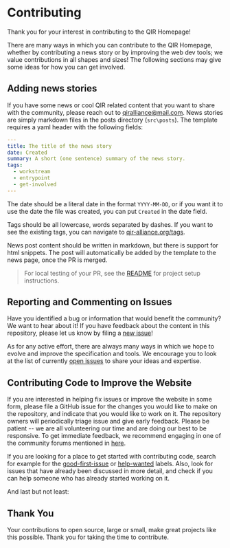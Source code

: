 # Contributing

Thank you for your interest in contributing to the QIR Homepage!

There are many ways in which you can contribute to the QIR Homepage, whether by
contributing a news story or by improving the web dev tools; we value
contributions in all shapes and sizes! The following sections may give some
ideas for how you can get involved.

## Adding news stories

If you have some news or cool QIR related content that you want to share with
the community, please reach out to
[qiralliance@mail.com](mailto:qiralliance@mail.com). News stories are simply
markdown files in the posts directory (`src\posts`). The template requires a
yaml header with the following fields:

```yaml
---
title: The title of the news story
date: Created
summary: A short (one sentence) summary of the news story.
tags:
  - workstream
  - entrypoint
  - get-involved
---
```

The date should be a literal date in the format `YYYY-MM-DD`, or if you want it
to use the date the file was created, you can put `Created` in the date field.

Tags should be all lowercase, words separated by dashes. If you want to see the
existing tags, you can navigate to
[qir-alliance.org/tags](https://qir-alliance.org/tags).

News post content should be written in markdown, but there is support for html
snippets. The post will automatically be added by the template to the news page,
once the PR is merged.

> For local testing of your PR, see the [README](README.md) for project setup
> instructions.

<!-- markdown-link-check-disable -->
## Reporting and Commenting on Issues

Have you identified a bug or information that would benefit the community? We
want to hear about it! If you have feedback about the content in this
repository, please let us know by filing a [new
issue](https://github.com/qir-alliance/qir-alliance.github.io/issues/new)!

As for any active effort, there are always many ways in which we hope to evolve
and improve the specification and tools. We encourage you to look at the list of
currently [open
issues](https://github.com/qir-alliance/qir-alliance.github.io/issues) to share
your ideas and expertise.

## Contributing Code to Improve the Website

If you are interested in helping fix issues or improve the website in some form,
please file a GitHub issue for the changes you would like to make on the
repository, and indicate that you would like to work on it. The repository
owners will periodically triage issue and give early feedback. Please be patient
-- we are all volunteering our time and are doing our best to be responsive. To
get immediate feedback, we recommend engaging in one of the community forums
mentioned in [here](https://qir-alliance.github.io/resources/).

If you are looking for a place to get started with contributing code, search for
example for the
[good-first-issue](https://github.com/qir-alliance/qir-alliance.github.io/labels/good%20first%20issue)
or
[help-wanted](https://github.com/qir-alliance/qir-alliance.github.io/labels/help%20wanted)
labels. Also, look for issues that have already been discussed in more detail,
and check if you can help someone who has already started working on it.

<!-- markdown-link-check-enable -->
And last but not least:

## Thank You

Your contributions to open source, large or small, make great projects like this
possible. Thank you for taking the time to contribute.
